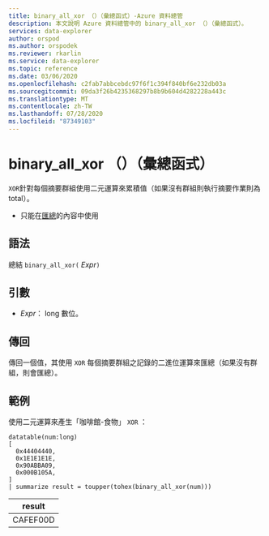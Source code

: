 ```yaml
---
title: binary_all_xor （）（彙總函式）-Azure 資料總管
description: 本文說明 Azure 資料總管中的 binary_all_xor （）（彙總函式）。
services: data-explorer
author: orspod
ms.author: orspodek
ms.reviewer: rkarlin
ms.service: data-explorer
ms.topic: reference
ms.date: 03/06/2020
ms.openlocfilehash: c2fab7abbcebdc97f6f1c394f840bf6e232db03a
ms.sourcegitcommit: 09da3f26b4235368297b8b9b604d4282228a443c
ms.translationtype: MT
ms.contentlocale: zh-TW
ms.lasthandoff: 07/28/2020
ms.locfileid: "87349103"
---
```

# <a name="binary_all_xor-aggregation-function"></a>binary_all_xor （）（彙總函式）

`XOR`針對每個摘要群組使用二元運算來累積值（如果沒有群組則執行摘要作業則為 total）。

* 只能在[匯總](summarizeoperator.md)的內容中使用

## <a name="syntax"></a>語法

總結 `binary_all_xor(` *Expr*`)`

## <a name="arguments"></a>引數

* *Expr*： long 數位。

## <a name="returns"></a>傳回

傳回一個值，其使用 `XOR` 每個摘要群組之記錄的二進位運算來匯總（如果沒有群組，則會匯總）。

## <a name="example"></a>範例

使用二元運算來產生「咖啡館-食物」 `XOR` ：

<!-- csl: https://help.kusto.windows.net/Samples -->
```kusto
datatable(num:long)
[
  0x44404440,
  0x1E1E1E1E,
  0x90ABBA09,
  0x000B105A,
]
| summarize result = toupper(tohex(binary_all_xor(num)))
```

|result|
|---|
|CAFEF00D|
